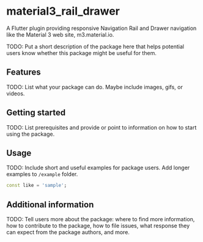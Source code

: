 # material3_rail_drawer

A Flutter plugin providing responsive Navigation Rail and Drawer navigation like the Material 3 web site, m3.material.io.



<!--
For information about how to write a good package README, see the guide for
[writing package pages](https://dart.dev/guides/libraries/writing-package-pages).
-->

TODO: Put a short description of the package here that helps potential users
know whether this package might be useful for them.

## Features

TODO: List what your package can do. Maybe include images, gifs, or videos.

## Getting started

TODO: List prerequisites and provide or point to information on how to
start using the package.

## Usage

TODO: Include short and useful examples for package users. Add longer examples
to `/example` folder.

```dart
const like = 'sample';
```

## Additional information

TODO: Tell users more about the package: where to find more information, how to
contribute to the package, how to file issues, what response they can expect
from the package authors, and more.

